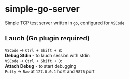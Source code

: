 # simple-go-server
Simple TCP test server written in `go`, configured for `VSCode`  

## Lauch (Go plugin required)
`VSCode` -> `Ctrl + Shift + B`:  
**Debug Stdin** - to lauch session with stdin  
`VSCode` -> `Ctrl + Shift + D`:  
**Attach Debug** - to start debugging  
`Putty` -> `Raw` at `127.0.0.1` host and `9876` port  